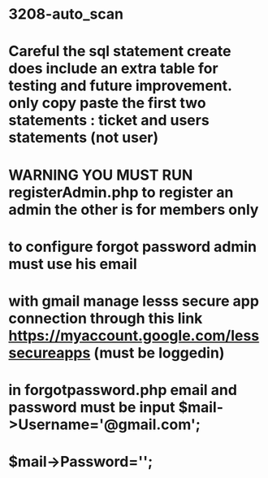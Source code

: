 # 3208-auto_scan

# Careful the sql statement create does include an extra table for testing and future improvement. only copy paste the first two statements : ticket and users statements (not user)




# WARNING YOU MUST RUN registerAdmin.php to register an admin the other is for members only


# to configure forgot password admin must use his email
# with gmail manage lesss secure app connection through this link https://myaccount.google.com/lesssecureapps (must be loggedin)
# in forgotpassword.php email and password must be input      $mail->Username='@gmail.com';
#                         $mail->Password='';

